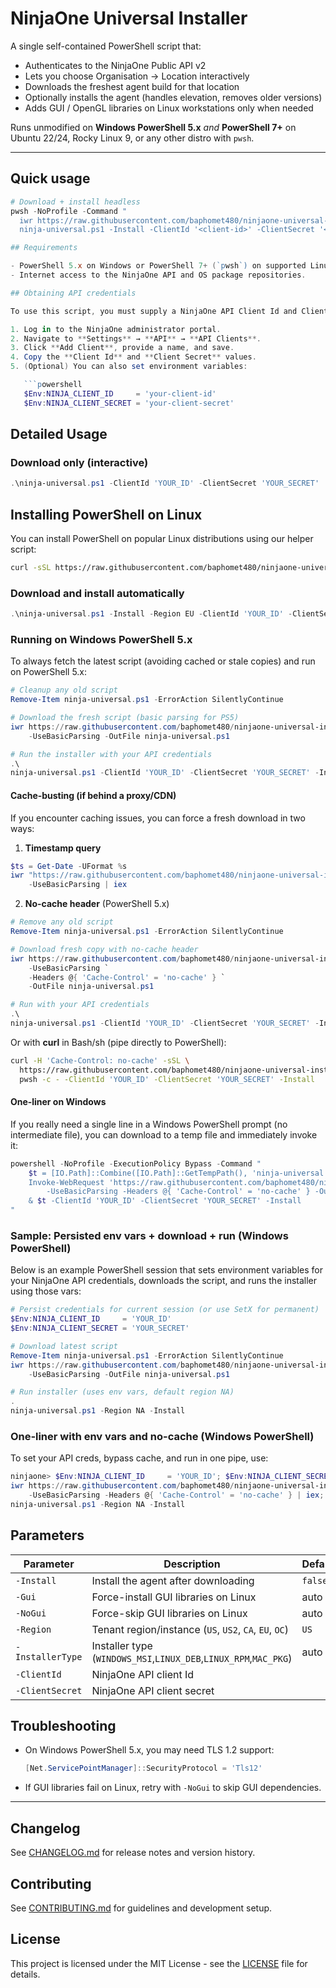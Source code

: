 # NinjaOne Universal Installer

A single self-contained PowerShell script that:

* Authenticates to the NinjaOne Public API v2  
* Lets you choose Organisation → Location interactively  
* Downloads the freshest agent build for that location  
* Optionally installs the agent (handles elevation, removes older versions)  
* Adds GUI / OpenGL libraries on Linux workstations only when needed  

Runs unmodified on **Windows PowerShell 5.x** *and* **PowerShell 7+** on Ubuntu 22/24, Rocky Linux 9, or any other distro with `pwsh`.

---

## Quick usage

```powershell
# Download + install headless
pwsh -NoProfile -Command "
  iwr https://raw.githubusercontent.com/baphomet480/ninjaone-universal-installer/main/ninja-universal.ps1 | iex;
  ninja-universal.ps1 -Install -ClientId '<client-id>' -ClientSecret '<secret>'"

## Requirements

- PowerShell 5.x on Windows or PowerShell 7+ (`pwsh`) on supported Linux distributions.
- Internet access to the NinjaOne API and OS package repositories.

## Obtaining API credentials

To use this script, you must supply a NinjaOne API Client Id and Client Secret.

1. Log in to the NinjaOne administrator portal.
2. Navigate to **Settings** → **API** → **API Clients**.
3. Click **Add Client**, provide a name, and save.
4. Copy the **Client Id** and **Client Secret** values.
5. (Optional) You can also set environment variables:

   ```powershell
   $Env:NINJA_CLIENT_ID     = 'your-client-id'
   $Env:NINJA_CLIENT_SECRET = 'your-client-secret'
   ```

## Detailed Usage

### Download only (interactive)
```powershell
.\ninja-universal.ps1 -ClientId 'YOUR_ID' -ClientSecret 'YOUR_SECRET'
```

## Installing PowerShell on Linux

You can install PowerShell on popular Linux distributions using our helper script:

```bash
curl -sSL https://raw.githubusercontent.com/baphomet480/ninjaone-universal-installer/main/install-pwsh.sh | sudo bash
```

### Download and install automatically
```powershell
.\ninja-universal.ps1 -Install -Region EU -ClientId 'YOUR_ID' -ClientSecret 'YOUR_SECRET'
```

### Running on Windows PowerShell 5.x

To always fetch the latest script (avoiding cached or stale copies) and run on PowerShell 5.x:
```powershell
# Cleanup any old script
Remove-Item ninja-universal.ps1 -ErrorAction SilentlyContinue

# Download the fresh script (basic parsing for PS5)
iwr https://raw.githubusercontent.com/baphomet480/ninjaone-universal-installer/main/ninja-universal.ps1 `
    -UseBasicParsing -OutFile ninja-universal.ps1

# Run the installer with your API credentials
.\
ninja-universal.ps1 -ClientId 'YOUR_ID' -ClientSecret 'YOUR_SECRET' -Install
```

#### Cache‑busting (if behind a proxy/CDN)

If you encounter caching issues, you can force a fresh download in two ways:

1. **Timestamp query**
```powershell
$ts = Get-Date -UFormat %s
iwr "https://raw.githubusercontent.com/baphomet480/ninjaone-universal-installer/main/ninja-universal.ps1?t=$ts" `
    -UseBasicParsing | iex
```

2. **No-cache header** (PowerShell 5.x)
```powershell
# Remove any old script
Remove-Item ninja-universal.ps1 -ErrorAction SilentlyContinue

# Download fresh copy with no-cache header
iwr https://raw.githubusercontent.com/baphomet480/ninjaone-universal-installer/main/ninja-universal.ps1 `
    -UseBasicParsing `
    -Headers @{ 'Cache-Control' = 'no-cache' } `
    -OutFile ninja-universal.ps1

# Run with your API credentials
.\
ninja-universal.ps1 -ClientId 'YOUR_ID' -ClientSecret 'YOUR_SECRET' -Install
```

Or with **curl** in Bash/sh (pipe directly to PowerShell):
```bash
curl -H 'Cache-Control: no-cache' -sSL \
  https://raw.githubusercontent.com/baphomet480/ninjaone-universal-installer/main/ninja-universal.ps1 | \
  pwsh -c - -ClientId 'YOUR_ID' -ClientSecret 'YOUR_SECRET' -Install
```

#### One‑liner on Windows

If you really need a single line in a Windows PowerShell prompt (no intermediate file), you can download to a temp file and immediately invoke it:
```powershell
powershell -NoProfile -ExecutionPolicy Bypass -Command "
    $t = [IO.Path]::Combine([IO.Path]::GetTempPath(), 'ninja-universal.ps1');
    Invoke-WebRequest 'https://raw.githubusercontent.com/baphomet480/ninjaone-universal-installer/main/ninja-universal.ps1' \
        -UseBasicParsing -Headers @{ 'Cache-Control' = 'no-cache' } -OutFile $t;
    & $t -ClientId 'YOUR_ID' -ClientSecret 'YOUR_SECRET' -Install
"
```

### Sample: Persisted env vars + download + run (Windows PowerShell)

Below is an example PowerShell session that sets environment variables for your NinjaOne API credentials, downloads the script, and runs the installer using those vars:
```powershell
# Persist credentials for current session (or use SetX for permanent)
$Env:NINJA_CLIENT_ID     = 'YOUR_ID'
$Env:NINJA_CLIENT_SECRET = 'YOUR_SECRET'

# Download latest script
Remove-Item ninja-universal.ps1 -ErrorAction SilentlyContinue
iwr https://raw.githubusercontent.com/baphomet480/ninjaone-universal-installer/main/ninja-universal.ps1 \
    -UseBasicParsing -OutFile ninja-universal.ps1

# Run installer (uses env vars, default region NA)
.
ninja-universal.ps1 -Region NA -Install
```

### One‑liner with env vars and no-cache (Windows PowerShell)

To set your API creds, bypass cache, and run in one pipe, use:
```powershell
ninjaone> $Env:NINJA_CLIENT_ID     = 'YOUR_ID'; $Env:NINJA_CLIENT_SECRET = 'YOUR_SECRET'
iwr https://raw.githubusercontent.com/baphomet480/ninjaone-universal-installer/main/ninja-universal.ps1 \
    -UseBasicParsing -Headers @{ 'Cache-Control' = 'no-cache' } | iex;
ninja-universal.ps1 -Region NA -Install
```


## Parameters

| Parameter       | Description                                                        | Default |
| --------------- | ------------------------------------------------------------------ | ------- |
| `-Install`      | Install the agent after downloading                                | `false` |
| `-Gui`          | Force-install GUI libraries on Linux                               | auto    |
| `-NoGui`        | Force-skip GUI libraries on Linux                                  | auto    |
| `-Region`       | Tenant region/instance (`US`, `US2`, `CA`, `EU`, `OC`)           | `US`    |
| `-InstallerType`| Installer type (`WINDOWS_MSI`,`LINUX_DEB`,`LINUX_RPM`,`MAC_PKG`)    | auto    |
| `-ClientId`     | NinjaOne API client Id                                             |         |
| `-ClientSecret` | NinjaOne API client secret                                         |         |

## Troubleshooting

- On Windows PowerShell 5.x, you may need TLS 1.2 support:
  ```powershell
  [Net.ServicePointManager]::SecurityProtocol = 'Tls12'
  ```
- If GUI libraries fail on Linux, retry with `-NoGui` to skip GUI dependencies.

---

## Changelog

See [CHANGELOG.md](CHANGELOG.md) for release notes and version history.

## Contributing

See [CONTRIBUTING.md](CONTRIBUTING.md) for guidelines and development setup.

## License

This project is licensed under the MIT License - see the [LICENSE](LICENSE) file for details.
